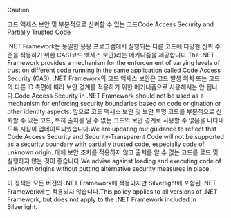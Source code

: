 > [!CAUTION]
>  <span data-ttu-id="c4efd-101">코드 액세스 보안 및 부분적으로 신뢰할 수 있는 코드</span><span class="sxs-lookup"><span data-stu-id="c4efd-101">Code Access Security and Partially Trusted Code</span></span>  
>   
>  <span data-ttu-id="c4efd-102">.NET Framework는 동일한 응용 프로그램에서 실행되는 다른 코드에 다양한 신뢰 수준을 적용하기 위한 CAS(코드 액세스 보안)라는 메커니즘을 제공합니다.</span><span class="sxs-lookup"><span data-stu-id="c4efd-102">The .NET Framework provides a mechanism for the enforcement of varying levels of trust on different code running in the same application called Code Access Security (CAS).</span></span>  <span data-ttu-id="c4efd-103">.NET Framework의 코드 액세스 보안은 코드 발생 위치 또는 코드의 다른 ID 측면에 따라 보안 경계를 적용하기 위한 메커니즘으로 사용해서는 안 됩니다.</span><span class="sxs-lookup"><span data-stu-id="c4efd-103">Code Access Security in .NET Framework should not  be used as a mechanism for enforcing security boundaries based on code origination or other identity aspects.</span></span> <span data-ttu-id="c4efd-104">앞으로 코드 액세스 보안 및 보안 투명 코드를 부분적으로 신뢰할 수 있는 코드, 특히 출처를 알 수 없는 코드의 보안 경계로 사용할 수 없음을 나타내도록 지침이 업데이트되었습니다.</span><span class="sxs-lookup"><span data-stu-id="c4efd-104">We are updating our guidance to reflect that Code Access Security and Security-Transparent Code will not be supported as a security boundary with partially trusted code, especially code of unknown origin.</span></span> <span data-ttu-id="c4efd-105">대체 보안 조치를 적용하지 않고 출처를 알 수 없는 코드를 로드 및 실행하지 않는 것이 좋습니다.</span><span class="sxs-lookup"><span data-stu-id="c4efd-105">We advise against loading and executing code of unknown origins without putting alternative security measures in place.</span></span>  
>   
>  <span data-ttu-id="c4efd-106">이 정책은 모든 버전의 .NET Framework에 적용되지만 Silverlight에 포함된 .NET Framework에는 적용되지 않습니다.</span><span class="sxs-lookup"><span data-stu-id="c4efd-106">This policy applies to all versions of .NET Framework, but does not apply to the .NET Framework included in Silverlight.</span></span>